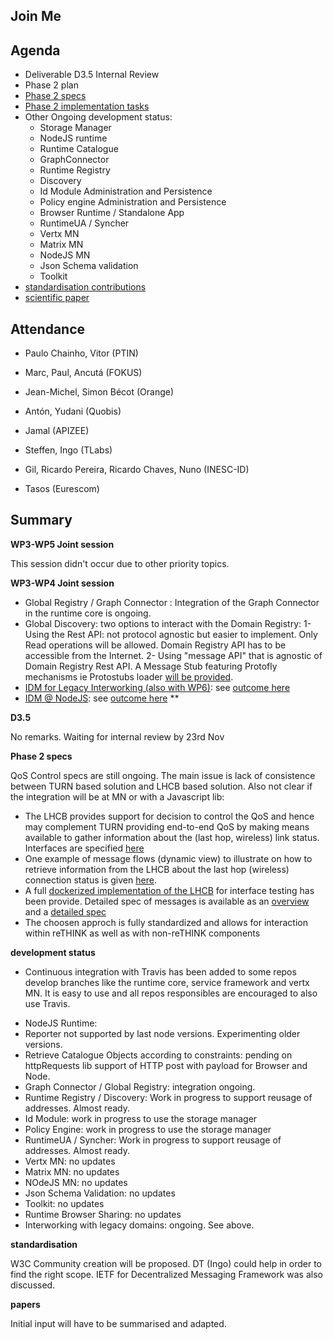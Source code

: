 ## Join Me


Agenda
------

- Deliverable D3.5 Internal Review
- Phase 2 plan
- [Phase 2 specs](https://github.com/reTHINK-project/specs/labels/phase%202)
- [Phase 2 implementation tasks](https://github.com/orgs/reTHINK-project/projects/1)
- Other Ongoing development status:
  - Storage Manager
  - NodeJS runtime
  - Runtime Catalogue
  - GraphConnector
  - Runtime Registry
  - Discovery
  - Id Module Administration and Persistence
  - Policy engine Administration and Persistence
  - Browser Runtime / Standalone App
  - RuntimeUA / Syncher
  - Vertx MN
  - Matrix MN
  - NodeJS MN
  - Json Schema validation
  - Toolkit
-	[standardisation contributions](https://github.com/reTHINK-project/core-framework/issues/168)
-	[scientific paper](https://github.com/reTHINK-project/papers/tree/master/ICIN2017)

Attendance
----------

-	Paulo Chainho, Vitor (PTIN)

- Marc, Paul, Ancutá (FOKUS)

- Jean-Michel, Simon Bécot (Orange)

- Antón, Yudani (Quobis)

- Jamal (APIZEE)

- Steffen, Ingo (TLabs)

- Gil, Ricardo Pereira, Ricardo Chaves, Nuno  (INESC-ID)

- Tasos (Eurescom)


Summary
-------

**WP3-WP5 Joint session**

This session didn't occur due to other priority topics.

**WP3-WP4 Joint session**

- Global Registry / Graph Connector : Integration of the Graph Connector in the runtime core is ongoing.
- Global Discovery: two options to interact with the Domain Registry:
  1- Using the Rest API: not protocol agnostic but easier to implement. Only Read operations will be allowed. Domain Registry API has to be accessible from the Internet.
  2- Using "message API" that is agnostic of Domain Registry Rest API. A Message Stub featuring Protofly mechanisms ie Protostubs loader [will be provided](https://github.com/reTHINK-project/specs/issues/20).
- [IDM for Legacy Interworking (also with WP6)](https://github.com/reTHINK-project/specs/issues/4): see [outcome here](https://github.com/reTHINK-project/specs/issues/11#issuecomment-261282625)
- [IDM @ NodeJS](https://github.com/reTHINK-project/specs/issues/17): see [outcome here](https://github.com/reTHINK-project/specs/issues/17#issuecomment-261919199)
**

**D3.5**

No remarks. Waiting for internal review by 23rd Nov

**Phase 2 specs**

QoS Control specs are still ongoing. The main issue is lack of consistence between TURN based solution and LHCB based solution. Also not clear if the integration will be at MN or with a Javascript lib:
  * The LHCB provides support for decision to control the QoS and hence may complement TURN providing end-to-end QoS by making means available to gather information about the (last hop, wireless) link status.  Interfaces are specified [here](https://github.com/reTHINK-project/specs/tree/master/qos)
  * One example of message flows (dynamic view) to illustrate on how to retrieve information from the LHCB about the last hop (wireless) connection status is given [here](https://github.com/reTHINK-project/specs/tree/master/dynamic-view/qos).
  * A full [dockerized implementation of the LHCB](https://github.com/reTHINK-project/dev-qos-support/issues/14) for interface testing has been provide.  Detailed spec of messages is available as an [overview](https://github.com/reTHINK-project/dev-qos-support/tree/master/lhcb) and a [detailed spec](https://github.com/reTHINK-project/dev-qos-support/blob/master/lhcb/LWM2M-Connectivity-Monitoring-Object.md)
  * The choosen approch is fully standardized and allows for interaction within reTHINK as well as with non-reTHINK components

**development status**


* Continuous integration with Travis has been added to some repos develop branches like the runtime core, service framework and vertx MN. It is easy to use and all repos responsibles are encouraged to also use Travis.
- NodeJS Runtime:
 - Reporter not supported by last node versions. Experimenting older versions.
 - Retrieve Catalogue Objects according to constraints: pending on httpRequests lib support of HTTP post with payload for Browser and Node.
- Graph Connector / Global Registry: integration ongoing.
- Runtime Registry / Discovery: Work in progress to support reusage of addresses. Almost ready.
- Id Module: work in progress to use the storage manager
- Policy Engine: work in progress to use the storage manager
- RuntimeUA / Syncher: Work in progress to support reusage of addresses. Almost ready.
- Vertx MN: no updates
- Matrix MN: no updates
- NOdeJS MN: no updates
- Json Schema Validation: no updates
- Toolkit: no updates
- Runtime Browser Sharing: no updates
- Interworking with legacy domains: ongoing. See above.

**standardisation**

W3C Community creation will be proposed. DT (Ingo) could help in order to find the right scope.
IETF for Decentralized Messaging Framework was also discussed.


**papers**

Initial input will have to be summarised and adapted.
